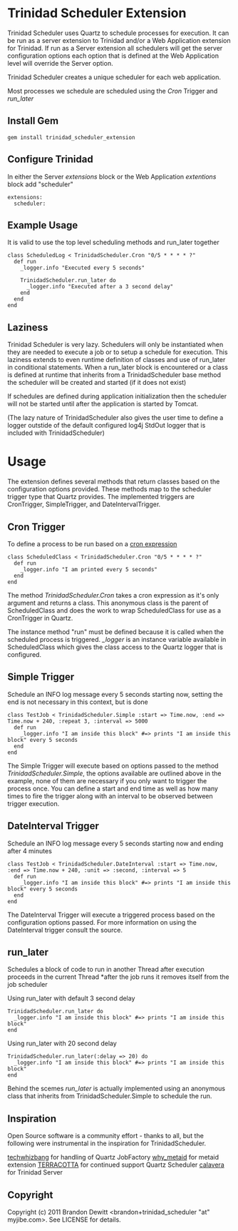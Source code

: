 Trinidad Scheduler Extension
=========
Trinidad Scheduler uses Quartz to schedule processes for execution.  It can be run as a server extension to Trinidad and/or a Web Application extension
for Trinidad.  If run as a Server extension all schedulers will get the server configuration options each option that is defined at the Web Application
level will override the Server option.  

Trinidad Scheduler creates a unique scheduler for each web application.

Most processes we schedule are scheduled using the *Cron* Trigger and *run_later*

Install Gem
---------
    gem install trinidad_scheduler_extension
    
Configure Trinidad
---------
In either the Server *extensions* block or the Web Application *extentions* block add "scheduler"

    extensions:
      scheduler:

Example Usage
---------
It is valid to use the top level scheduling methods and run_later together

    class ScheduledLog < TrinidadScheduler.Cron "0/5 * * * * ?"
      def run
        _logger.info "Executed every 5 seconds"
        
        TrinidadScheduler.run_later do 
          _logger.info "Executed after a 3 second delay"
        end
      end
    end

Laziness
---------
Trinidad Scheduler is very lazy.  Schedulers will only be instantiated when they are needed to execute a job or to setup a schedule for execution.
This laziness extends to even runtime definition of classes and use of run_later in conditional statements.  When a run_later block is encountered or
a class is defined at runtime that inherits from a TrinidadScheduler base method the scheduler will be created and started (if it does not exist)

If schedules are defined during application initialization then the scheduler will not be started until after the application is started by Tomcat.

(The lazy nature of TrinidadScheduler also gives the user time to define a logger outstide of the default configured log4j StdOut logger that 
is included with TrinidadScheduler)

Usage
=========
The extension defines several methods that return classes based on the configuration options provided.  These methods map to the scheduler trigger type
that Quartz provides.  The implemented triggers are CronTrigger, SimpleTrigger, and DateIntervalTrigger. 

Cron Trigger
---------
To define a process to be run based on a [cron expression](http://en.wikipedia.org/wiki/CRON_expression#CRON_expression)

    class ScheduledClass < TrinidadScheduler.Cron "0/5 * * * * ?"
      def run
        _logger.info "I am printed every 5 seconds"
      end
    end

The method *TrinidadScheduler.Cron* takes a cron expression as it's only argument and returns a class.  This anonymous class is the parent of
ScheduledClass and does the work to wrap ScheduledClass for use as a CronTrigger in Quartz.

The instance method "run" must be defined because it is called when the scheduled process is triggered.  *_logger* is an instance variable available
in ScheduledClass which gives the class access to the Quartz logger that is configured.   

Simple Trigger
---------
Schedule an INFO log message every 5 seconds starting now, setting the end is not necessary in this context, but is done
    
    class TestJob < TrinidadScheduler.Simple :start => Time.now, :end => Time.now + 240, :repeat 3, :interval => 5000
      def run
        _logger.info "I am inside this block" #=> prints "I am inside this block" every 5 seconds
      end
    end

The Simple Trigger will execute based on options passed to the method *TrinidadScheduler.Simple*, the options available are outlined
above in the example, none of them are necessary if you only want to trigger the process once.   You can define a start and end time as well as how many
times to fire the trigger along with an interval to be observed between trigger execution.

DateInterval Trigger
---------
Schedule an INFO log message every 5 seconds starting now and ending after 4 minutes
    
    class TestJob < TrinidadScheduler.DateInterval :start => Time.now, :end => Time.now + 240, :unit => :second, :interval => 5
      def run
        _logger.info "I am inside this block" #=> prints "I am inside this block" every 5 seconds
      end
    end

The DateInterval Trigger will execute a triggered process based on the configuration options passed.  For more information on using the DateInterval
trigger consult the source. 

run_later
---------
Schedules a block of code to run in another Thread after execution proceeds in the current Thread
*after the job runs it removes itself from the job scheduler 

Using run_later with default 3 second delay

    TrinidadScheduler.run_later do
      _logger.info "I am inside this block" #=> prints "I am inside this block" 
    end
  
Using run_later with 20 second delay

    TrinidadScheduler.run_later(:delay => 20) do
      _logger.info "I am inside this block" #=> prints "I am inside this block" 
    end 
    
Behind the scemes *run_later* is actually implemented using an anonymous class that inherits from TrinidadScheduler.Simple to schedule the run.


Inspiration
---------
Open Source software is a community effort - thanks to all, but the following were instrumental in the inspiration for TrinidadScheduler.

[techwhizbang](https://github.com/techwhizbang/jruby-quartz) for handling of Quartz JobFactory
[why_metaid](https://github.com/evaryont/why_metaid) for metaid extension
[TERRACOTTA](http://www.terracotta.org/) for continued support Quartz Scheduler
[calavera](https://github.com/calavera/trinidad) for Trinidad Server

Copyright
---------
Copyright (c) 2011 Brandon Dewitt <brandon+trinidad_scheduler "at" myjibe.com>. See LICENSE for details.    
